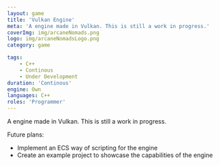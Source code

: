 ```yaml
---
layout: game
title: 'Vulkan Engine'
meta: 'A engine made in Vulkan. This is still a work in progress.'
coverImg: img/arcaneNomads.png
logo: img/arcaneNomadsLogo.png
category: game

tags:
    - C++
    - Continous
    - Under Development
duration: 'Continous'
engine: Own
languages: C++
roles: 'Programmer'
---
```

A engine made in Vulkan. This is still a work in progress.

Future plans:
* Implement an ECS way of scripting for the engine
* Create an example project to showcase the capabilities of the engine
<br>

<!-- ## Look and Feel (Pre-Alpha)

<center>
<iframe width="80%" height="500" src="https://www.youtube.com/embed/aeAqtWXhf4c" frameborder="0" allow="autoplay; encrypted-media" allowfullscreen></iframe>
</center> -->
